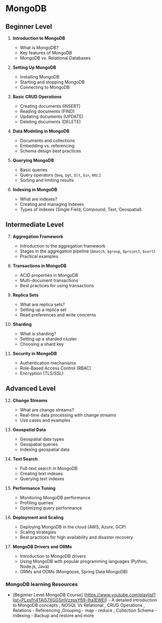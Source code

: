 # MongoDB

## Beginner Level

1. **Introduction to MongoDB**

   - What is MongoDB?
   - Key features of MongoDB
   - MongoDB vs. Relational Databases

2. **Setting Up MongoDB**

   - Installing MongoDB
   - Starting and stopping MongoDB
   - Connecting to MongoDB

3. **Basic CRUD Operations**

   - Creating documents (INSERT)
   - Reading documents (FIND)
   - Updating documents (UPDATE)
   - Deleting documents (DELETE)

4. **Data Modeling in MongoDB**

   - Documents and collections
   - Embedding vs. referencing
   - Schema design best practices

5. **Querying MongoDB**

   - Basic queries
   - Query operators (`$eq`, `$gt`, `$lt`, `$in`, etc.)
   - Sorting and limiting results

6. **Indexing in MongoDB**
   - What are indexes?
   - Creating and managing indexes
   - Types of indexes (Single Field, Compound, Text, Geospatial)

## Intermediate Level

7. **Aggregation Framework**

   - Introduction to the aggregation framework
   - Stages in the aggregation pipeline (`$match`, `$group`, `$project`, `$sort`)
   - Practical examples

8. **Transactions in MongoDB**

   - ACID properties in MongoDB
   - Multi-document transactions
   - Best practices for using transactions

9. **Replica Sets**

   - What are replica sets?
   - Setting up a replica set
   - Read preferences and write concerns

10. **Sharding**

    - What is sharding?
    - Setting up a sharded cluster
    - Choosing a shard key

11. **Security in MongoDB**
    - Authentication mechanisms
    - Role-Based Access Control (RBAC)
    - Encryption (TLS/SSL)

## Advanced Level

12. **Change Streams**

    - What are change streams?
    - Real-time data processing with change streams
    - Use cases and examples

13. **Geospatial Data**

    - Geospatial data types
    - Geospatial queries
    - Indexing geospatial data

14. **Text Search**

    - Full-text search in MongoDB
    - Creating text indexes
    - Querying text indexes

15. **Performance Tuning**

    - Monitoring MongoDB performance
    - Profiling queries
    - Optimizing query performance

16. **Deployment and Scaling**

    - Deploying MongoDB in the cloud (AWS, Azure, GCP)
    - Scaling strategies
    - Best practices for high availability and disaster recovery

17. **MongoDB Drivers and ORMs**
    - Introduction to MongoDB drivers
    - Using MongoDB with popular programming languages (Python, Node.js, Java)
    - ORMs and ODMs (Mongoose, Spring Data MongoDB)

### MongoDB learning Resources

- [Beginner Level MongoDB Course] (https://www.youtube.com/playlist?list=PLesfn4TAj57XGGSmVzzpxY69-lha1EWEI) - A detailed introduction to MongoDB concepts , NOSQL Vs Relational , CRUD Operations , Relations - Referencing ,Grouping - map - reduce , Collection Schema - indexing - Backup and restore and more
